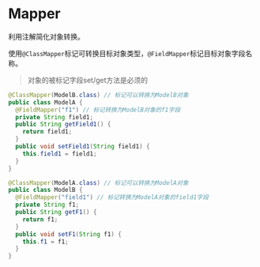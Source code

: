 # Mapper

利用注解简化对象转换。

使用`@ClassMapper`标记可转换目标对象类型，`@FieldMapper`标记目标对象字段名称。

> 对象的被标记字段set/get方法是必须的

```java
@ClassMapper(ModelB.class) // 标记可以转换为ModelB对象
public class ModelA {
  @FieldMapper("f1") // 标记转换为ModelB对象的f1字段
  private String field1;
  public String getField1() {
    return field1;
  }
  public void setField1(String field1) {
    this.field1 = field1;
  }
}

@ClassMapper(ModelA.class) // 标记可以转换为ModelA对象
public class ModelB {
  @FieldMapper("field1") // 标记转换为ModelA对象的field1字段
  private String f1;
  public String getF1() {
    return f1;
  }
  public void setF1(String f1) {
    this.f1 = f1;
  }
}

```
